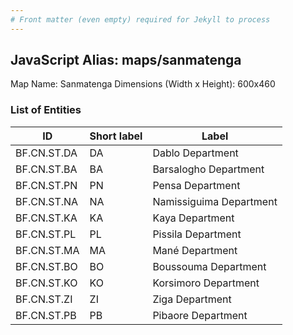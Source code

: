 ```yaml
---
# Front matter (even empty) required for Jekyll to process
---
```


## JavaScript Alias: maps/sanmatenga

Map Name: Sanmatenga
Dimensions (Width x Height): 600x460

### List of Entities

ID | Short label | Label
---|---|---|
BF.CN.ST.DA|DA|Dablo Department
BF.CN.ST.BA|BA|Barsalogho Department
BF.CN.ST.PN|PN|Pensa Department
BF.CN.ST.NA|NA|Namissiguima Department
BF.CN.ST.KA|KA|Kaya Department
BF.CN.ST.PL|PL|Pissila Department
BF.CN.ST.MA|MA|Mané Department
BF.CN.ST.BO|BO|Boussouma Department
BF.CN.ST.KO|KO|Korsimoro Department
BF.CN.ST.ZI|ZI|Ziga Department
BF.CN.ST.PB|PB|Pibaore Department
